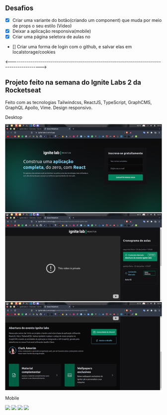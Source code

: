 ## Desafios

- [X] Criar uma variante do botão(criando um component) que muda por meio de props o seu  estilo (Video)
- [x] Deixar a aplicação responsiva(mobile)
- [x] Criar uma página seletora de aulas no **<Event />**
- [] Criar uma forma de login com o github, e salvar elas em localstorage/cookies

<--------------------------------------------------------------------------------------------->

<h2> Projeto feito na semana do Ignite Labs 2 da <a link="https://github.com/rocketseat-education">Rocketseat</a></h2>

<p>Feito com as tecnologias Tailwindcss, ReactJS, TypeScript, GraphCMS, GraphQL Apollo, Vime. Design responsivo.</p>
<p>Desktop</p>
<img src="./Desktop.png">
<img src="./Desktop2.png">
<img src="./Desktop3.png">
<br />
<p>Mobile</p>
<img src="./Mobile1.png">
<img src="./Mobile2.png">
<img src="./Mobile3.png">
<img src="./Mobile4.png">